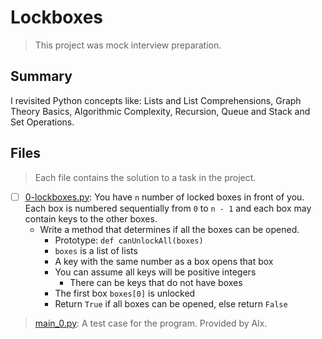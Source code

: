 # Lockboxes

> This project was mock interview preparation.

## Summary

I revisited Python concepts like: Lists and List Comprehensions, Graph Theory Basics, Algorithmic Complexity, Recursion, Queue and Stack and Set Operations.

## Files

> Each file contains the solution to a task in the project.

- [ ] [0-lockboxes.py](https://github.com/Ebube-Ochemba/alx-interview/blob/main/0x00-pascal_triangle/0-lockboxes.py): You have `n` number of locked boxes in front of you. Each box is numbered sequentially from `0` to `n - 1` and each box may contain keys to the other boxes.
  - Write a method that determines if all the boxes can be opened.
    - Prototype: `def canUnlockAll(boxes)`
    - `boxes` is a list of lists
    - A key with the same number as a box opens that box
    - You can assume all keys will be positive integers
      - There can be keys that do not have boxes
    - The first box `boxes[0]` is unlocked
    - Return `True` if all boxes can be opened, else return `False`

> [main_0.py](./main_0.py): A test case for the program. Provided by Alx.
